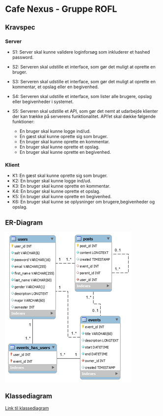 # Cafe Nexus - Gruppe ROFL

## Kravspec

### Server

* S1: Server skal kunne validere loginforsøg som inkluderer et hashed password.
* S2: Serveren skal udstille et interface, som gør det muligt at oprette en bruger.
* S3: Serveren skal udstille et interface, som gør det muligt at oprette en kommentar, et opslag eller en begivenhed.
* S4: Serveren skal udstille et interface, som lister alle brugere, opslag eller begivenheder i systemet.
* S5: Serveren skal udstille et API, som gør det nemt at udarbejde klienter der kan trække på serverens funktionalitet. API’et skal dække følgende funktioner:

  * En bruger skal kunne logge ind/ud.
  * En gæst skal kunne oprette sig som bruger.
  * En bruger skal kunne oprette en kommentar.
  * En bruger skal kunne oprette et opslag.
  * En bruger skal kunne oprette en begivenhed.

### Klient

* K1: En gæst skal kunne oprette sig som bruger.
* K2: En bruger skal kunne logge ind/ud.
* K3: En bruger skal kunne oprette en kommentar.
* K4: En bruger skal kunne oprette et opslag.
* K5: En bruger skal kunne oprette en begivenhed.
* K6: En bruger skal kunne se oplysninger om brugere,begivenheder og opslag.

## ER-Diagram
![ER-Diagram](Project%20Mangement/Diagrams/ER-Diagram.png)

## Klassediagram
[Link til klassediagram](https://www.lucidchart.com/documents/view/9230b5ab-aea0-4a3e-a65d-e626e94e7a80)
